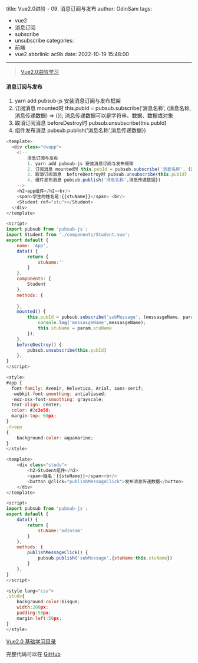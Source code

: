 title: Vue2.0进阶 - 09. 消息订阅与发布
author: OdinSam
tags:
  - vue2
  - 消息订阅
  - subscribe
  - unsubscribe
categories:
  - 前端
  - vue2
abbrlink: ac9b
date: 2022-10-19 15:48:00
---
> [Vue2.0进阶学习](/articles/e255.html) 

<!--more-->

#### 消息订阅与发布
1. yarn add pubsub-js 安装消息订阅与发布框架
2. 订阅消息 mounted时 this.pubId = pubsub.subscribe(‘消息名称’, (消息名称, 消息传递数据) => {}); 消息传递数据可以是字符串、数据、数据或对象
3. 取消订阅消息 beforeDestroy时 pubsub.unsubscribe(this.pubId)
4. 组件发布消息 pubsub.publish(‘消息名称’,消息传递数据})

```js app.vue
<template>
  <div class="dvapp">
    <!--
        消息订阅与发布
        1. yarn add pubsub-js 安装消息订阅与发布框架
        2. 订阅消息 mounted时 this.pubId = pubsub.subscribe('消息名称', (消息名称, 消息传递数据) => {}); 消息传递数据可以是字符串、数据、数据或对象
        3. 取消订阅消息  beforeDestroy时 pubsub.unsubscribe(this.pubId)
        4. 组件发布消息 pubsub.publish('消息名称',消息传递数据})
    -->
    <h2>app组件</h2><br/>
    <span>学生的姓名是:{{stuName}}</span> <br/>
    <Student ref="stu"></Student>
  </div>
</template>

<script>
import pubsub from 'pubsub-js';
import Student from './components/Student.vue';
export default {
    name: 'App',
    data() {
        return {
            stuName:''
        }
    },
    components: {
        Student
    },
    methods: {
        
    },
    mounted() {
        this.pubId = pubsub.subscribe('subMessage', (messasgeName, param) => {
            console.log('messasgeName',messasgeName);
            this.stuName = param.stuName
        });
    },
    beforeDestroy() {
        pubsub.unsubscribe(this.pubId)
    },
}
</script>

<style>
#app {
  font-family: Avenir, Helvetica, Arial, sans-serif;
  -webkit-font-smoothing: antialiased;
  -moz-osx-font-smoothing: grayscale;
  text-align: center;
  color: #2c3e50;
  margin-top: 60px;
}
.dvapp
{
    background-color: aquamarine;
}
</style>
```

```js student.vue
<template>
    <div class="studv">
        <h2>Student组件</h2>
        <span>姓名：{{stuName}}</span><br/>
        <button @click="publishMessageClick">发布消息传递数据</button>
    </div>
</template>

<script>
import pubsub from 'pubsub-js';
export default {
    data() {
        return {
            stuName:'odinsam'
        }
    },
    methods: {
        publishMessageClick() {
            pubsub.publish('subMessage',{stuName:this.stuName})
        }
    },
}
</script>

<style lang="css">
.studv{
    background-color:bisque;
    width:200px;
    padding:50px;
    margin-left:50px;
}
</style>
```

[Vue2.0 基础学习目录](/articles/da3d.html)  

完整代码可以在 [GitHub](https://github.com/odinsam/learn-vue2.0)